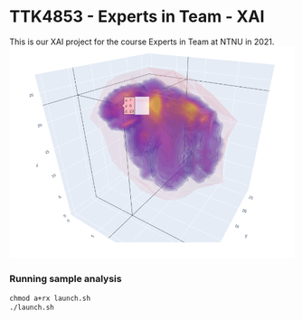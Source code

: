 # TTK4853 - Experts in Team - XAI

This is our XAI project for the course Experts in Team at NTNU in 2021.
![Visualization sample](data/git_screen.png)  

### Running sample analysis  
```
chmod a+rx launch.sh
./launch.sh
```
